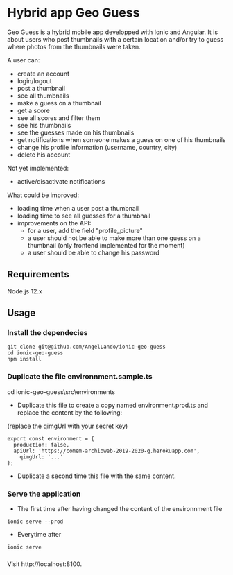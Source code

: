 # Hybrid app Geo Guess
Geo Guess is a hybrid mobile app developped with Ionic and Angular. It is about users who post thumbnails with a certain location and/or try to guess where photos from the thumbnails were taken.

A user can:

* create an account
* login/logout
* post a thumbnail
* see all thumbnails
* make a guess on a thumbnail
* get a score
* see all scores and filter them
* see his thumbnails
* see the guesses made on his thumbnails
* get notifications when someone makes a guess on one of his thumbnails
* change his profile information (username, country, city)
* delete his account

Not yet implemented:

* active/disactivate notifications

What could be improved:

* loading time when a user post a thumbnail
* loading time to see all guesses for a thumbnail
* improvements on the API:
  * for a user, add the field "profile_picture"
  * a user should not be able to make more than one guess on a thumbnail (only frontend implemented for the moment)
  * a user should be able to change his password


## Requirements
Node.js 12.x

## Usage

### Install the dependecies
```
git clone git@github.com/AngelLando/ionic-geo-guess
cd ionic-geo-guess
npm install

```

### Duplicate the file environnment.sample.ts

cd ionic-geo-guess\src\environments

* Duplicate this file to create a copy named environment.prod.ts and replace the content by the following:

(replace the qimgUrl with your secret key)

```
export const environment = {
  production: false,
  apiUrl: 'https://comem-archioweb-2019-2020-g.herokuapp.com',
    qimgUrl: '...'
};
```

* Duplicate a second time this file with the same content.


### Serve the application
* The first time after having changed the content of the environnment file

```
ionic serve --prod
```

* Everytime after

```
ionic serve
```

### 


Visit http://localhost:8100.